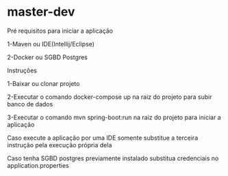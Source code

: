 # master-dev
Pré requisitos para iniciar  a aplicação 

1-Maven ou IDE(Intellij/Eclipse)

2-Docker ou SGBD Postgres

Instruções

1-Baixar ou clonar projeto

2-Executar o comando docker-compose up na raiz do projeto para subir banco de dados

3-Executar o comando mvn spring-boot:run  na raiz do projeto para iniciar a aplicação

Caso execute a aplicação por uma IDE somente substitue a terceira instrução pela execução própria dela

Caso tenha SGBD postgres previamente instalado substitua credenciais no application.properties
